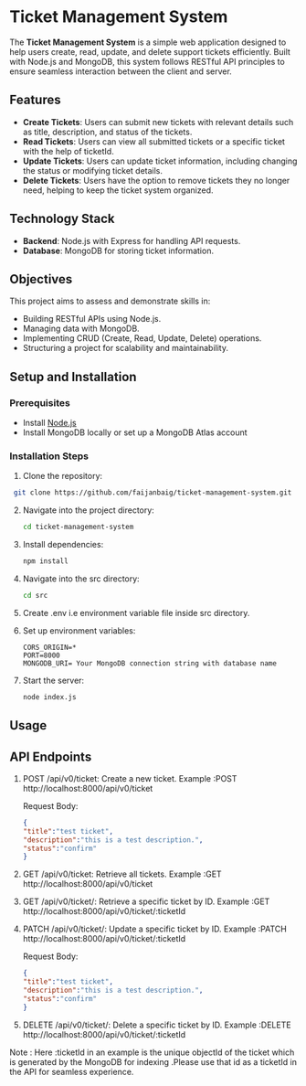 
# Ticket Management System

The **Ticket Management System** is a simple web application designed to help users create, read, update, and delete support tickets efficiently. Built with Node.js and MongoDB, this system follows RESTful API principles to ensure seamless interaction between the client and server.


## Features

- **Create Tickets**: Users can submit new tickets with relevant details such as title, description, and status of the tickets.
- **Read Tickets**: Users can view all submitted tickets or a specific ticket with the help of ticketId.
- **Update Tickets**: Users can update ticket information, including changing the status or modifying ticket details.
- **Delete Tickets**: Users have the option to remove tickets they no longer need, helping to keep the ticket system organized.


## Technology Stack

- **Backend**: Node.js with Express for handling API requests.
- **Database**: MongoDB for storing ticket information.
## Objectives

This project aims to assess and demonstrate skills in:

- Building RESTful APIs using Node.js.
- Managing data with MongoDB.
- Implementing CRUD (Create, Read, Update, Delete) operations.
- Structuring a project for scalability and maintainability.
## Setup and Installation

### Prerequisites

- Install [Node.js](https://nodejs.org/)
- Install MongoDB locally or set up a MongoDB Atlas account

### Installation Steps

1. Clone the repository:
  ```bash
   git clone https://github.com/faijanbaig/ticket-management-system.git
   ``` 

2. Navigate into the project directory:
   ```bash
   cd ticket-management-system
   ```


3. Install dependencies:
   ```bash
   npm install
   ```

4. Navigate into the src directory:
   ```bash
   cd src
   ```
   
5. Create .env i.e environment variable file inside src directory.
  
6. Set up environment variables:
   ```env
   CORS_ORIGIN=*
   PORT=8000
   MONGODB_URI= Your MongoDB connection string with database name
    ```

7. Start the server:
   ```bash
   node index.js
   ```
## Usage
## API Endpoints
1. POST /api/v0/ticket: Create a new ticket.
    Example :POST  http://localhost:8000/api/v0/ticket 
      
      Request Body:
      ```json
      {
      "title":"test ticket",
      "description":"this is a test description.",
      "status":"confirm"
      }
      ```
2. GET /api/v0/ticket: Retrieve all tickets.
     Example :GET  http://localhost:8000/api/v0/ticket 
      
3. GET /api/v0/ticket/: Retrieve a specific ticket by ID.
     Example :GET  http://localhost:8000/api/v0/ticket/:ticketId
  
4. PATCH /api/v0/ticket/: Update a specific ticket by ID.
     Example :PATCH  http://localhost:8000/api/v0/ticket/:ticketId

     Request Body:
      ```json
      {
      "title":"test ticket",
      "description":"this is a test description.",
      "status":"confirm"
      }
      ```

5. DELETE /api/v0/ticket/: Delete a specific ticket by ID.
     Example :DELETE  http://localhost:8000/api/v0/ticket/:ticketId

Note : Here :ticketId in an example is the unique objectId of the ticket which is generated by the MongoDB for indexing .Please use that id as a ticketId in the API for seamless experience.
